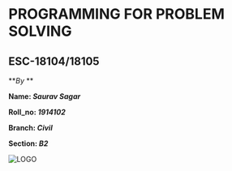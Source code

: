 # PROGRAMMING FOR PROBLEM SOLVING  
## ESC-18104/18105



 **_By_ **

 **Name: _Saurav Sagar_**
 
 **Roll_no: _1914102_**
 
 **Branch: _Civil_**
 
 **Section: _B2_**
 
 ![LOGO](https://www.logolynx.com/topic/gndec#&gid=1&pid=1)



